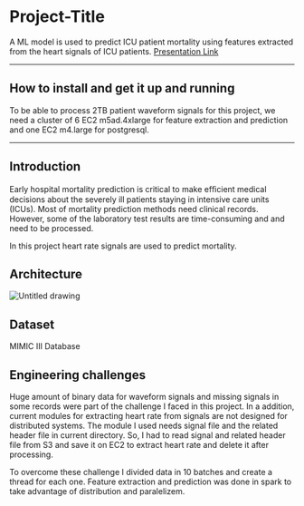 # Project-Title

A ML model is used to predict ICU patient mortality using features extracted from the heart signals of ICU patients.
[Presentation Link](https://docs.google.com/presentation/d/1PUlbGhWOBNUF6f4VvrAzlr92MIoJXv3GRRsidV0lIU8/edit?usp=sharing)

<hr/>

## How to install and get it up and running
To be able to process 2TB patient waveform signals for this project, we need a cluster of 6 EC2 m5ad.4xlarge for feature extraction and prediction and one  EC2 m4.large for postgresql.

<hr/>

## Introduction
Early hospital mortality prediction is critical to make efﬁcient medical decisions about the severely ill patients staying in intensive care units (ICUs).
Most of mortality prediction methods need clinical records. However, some of the laboratory test results are time-consuming and and need to be processed.

In this project heart rate signals are used to predict mortality.

## Architecture
![Untitled drawing](https://user-images.githubusercontent.com/39537957/85251001-fae2db80-b40c-11ea-8c06-2f3dc033c687.jpg)

## Dataset
MIMIC III Database

## Engineering challenges
Huge amount of binary data for waveform signals and missing signals in some records were part of the challenge I faced in this project. In a addition, current modules for extracting heart rate from signals are not designed for distributed systems. The module I used needs signal file and the related header file in current directory. So, I had to read signal and related header file from S3 and save it on EC2 to extract heart rate and delete it after processing. 

To overcome these challenge I divided data in 10 batches and create a thread for each one. Feature extraction and prediction was done in spark to take advantage of distribution and paralelizem.
